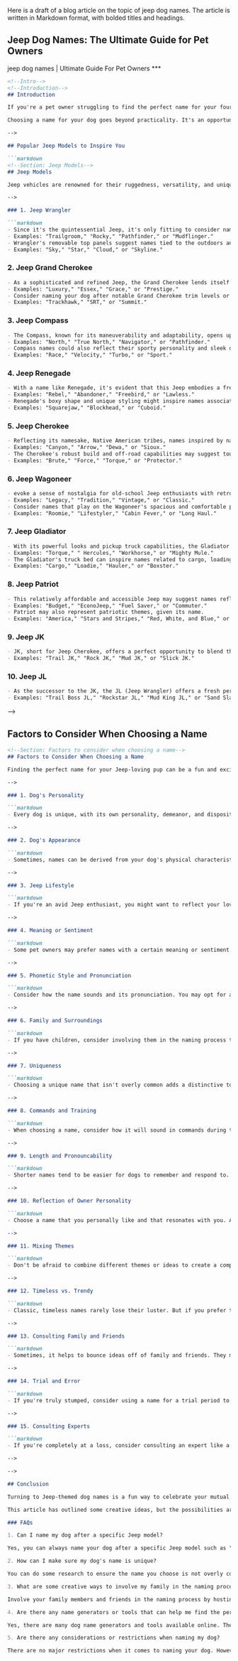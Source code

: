 Here is a draft of a blog article on the topic of jeep dog names. The article is written in Markdown format, with bolded titles and headings. 

## Jeep Dog Names: The Ultimate Guide for Pet Owners

 jeep dog names | Ultimate Guide For Pet Owners ***

```markdown
<!--Intro-->
<!--Introduction-->
## Introduction

If you're a pet owner struggling to find the perfect name for your four-legged companion, look no further! This guide is packed with creative, fun, and inspirational ideas for dog names inspired by Jeeps. Whether you have a new furry family member or are just looking for a fresh identity for your existing pup, you'll find plenty of options to choose from. So buckle up and join us on this exciting journey through Jeep-themed dog names!

Choosing a name for your dog goes beyond practicality. It's an opportunity to show off your personality, share your interests, or even make a statement. If you're a Jeep enthusiast, it only makes sense to explore Jeep-themed names for your furry co-pilot. Not only will it create a fun connection between you and your pup, but it may also spark conversations and share your love for the open road and adventure. 

-->

## Popular Jeep Models to Inspire You

```markdown
<!--Section: Jeep Models-->
## Jeep Models

Jeep vehicles are renowned for their ruggedness, versatility, and unique personality. From the classic Wrangler to the versatile Grand Cherokee, each model has a distinct character that can spark ideas for memorable dog names. Here's an overview of some popular Jeep models to help get your creative wheels spinning. 

-->

### 1. Jeep Wrangler

```markdown
- Since it's the quintessential Jeep, it's only fitting to consider names inspired by the ruggedness and off-road capabilities of the Wrangler. 
- Examples: "Trailgroom," "Rocky," "Pathfinder," or "Mudflinger."
- Wrangler's removable top panels suggest names tied to the outdoors and wide-open skies. 
- Examples: "Sky," "Star," "Cloud," or "Skyline."
```

### 2. Jeep Grand Cherokee

```markdown
- As a sophisticated and refined Jeep, the Grand Cherokee lends itself to elegant and prestigious name options. 
- Examples: "Luxury," "Essex," "Grace," or "Prestige."
- Consider naming your dog after notable Grand Cherokee trim levels or special editions for a fun twist. 
- Examples: "Trackhawk," "SRT," or "Summit."
```

### 3. Jeep Compass

```markdown
- The Compass, known for its maneuverability and adaptability, opens up a world of directional names. 
- Examples: "North," "True North," "Navigator," or "Pathfinder."
- Compass names could also reflect their sporty personality and sleek design. 
- Examples: "Race," "Velocity," "Turbo," or "Sport."
```

### 4. Jeep Renegade

```markdown
- With a name like Renegade, it's evident that this Jeep embodies a free-spirited and independent persona. This can translate into rebellious and adventurous names. 
- Examples: "Rebel," "Abandoner," "Freebird," or "Lawless."
- Renegade's boxy shape and unique styling might inspire names associated with its distinct appearance. 
- Examples: "Squarejaw," "Blockhead," or "Cuboid."
```

### 5. Jeep Cherokee

```markdown
- Reflecting its namesake, Native American tribes, names inspired by nature, forests, and tribal culture can be explored. 
- Examples: "Canyon," "Arrow," "Dewa," or "Sioux."
- The Cherokee's robust build and off-road capabilities may suggest tough and powerful names. 
- Examples: "Brute," "Force," "Torque," or "Protector."
```

### 6. Jeep Wagoneer

```markdown
- evoke a sense of nostalgia for old-school Jeep enthusiasts with retro-inspired names. 
- Examples: "Legacy," "Tradition," "Vintage," or "Classic."
- Consider names that play on the Wagoneer's spacious and comfortable persona. 
- Examples: "Roomie," "Lifestyler," "Cabin Fever," or "Long Haul."
```

### 7. Jeep Gladiator

```markdown
- With its powerful looks and pickup truck capabilities, the Gladiator begs for bold and assertive names. 
- Examples: "Torque," " Hercules," "Workhorse," or "Mighty Mule."
- The Gladiator's truck bed can inspire names related to cargo, loading, or hauling. 
- Examples: "Cargo," "Loadie," "Hauler," or "Boxster."
```

### 8. Jeep Patriot

```markdown
- This relatively affordable and accessible Jeep may suggest names reflecting affordability, practicality, or everyday versatility. 
- Examples: "Budget," "EconoJeep," "Fuel Saver," or "Commuter."
- Patriot may also represent patriotic themes, given its name. 
- Examples: "America," "Stars and Stripes," "Red, White, and Blue," or "Old Glory."
```

### 9. Jeep JK

```markdown
- JK, short for Jeep Cherokee, offers a perfect opportunity to blend the ruggedness of the Jeep with creative names. 
- Examples: "Trail JK," "Rock JK," "Mud JK," or "Slick JK."
```

### 10. Jeep JL

```markdown
- As the successor to the JK, the JL (Jeep Wrangler) offers a fresh perspective for name ideas. 
- Examples: "Trail Boss JL," "Rockstar JL," "Mud King JL," or "Sand Slayer JL."
```

-->

## Factors to Consider When Choosing a Name

```markdown
<!--Section: Factors to consider when choosing a name-->
## Factors to Consider When Choosing a Name

Finding the perfect name for your Jeep-loving pup can be a fun and exciting process, but it can also be overwhelming with so many options available. To make it easier, it's helpful to consider some key factors that will narrow down your choices and lead you to the perfect moniker for your four-legged co-pilot. 

-->

### 1. Dog's Personality

```markdown
- Every dog is unique, with its own personality, demeanor, and disposition. Consider names that reflect their personality traits, whether they are energetic, calm, playful, or outgoing. 

-->

### 2. Dog's Appearance

```markdown
- Sometimes, names can be derived from your dog's physical characteristics, such as their coat color, breed, or distinct features. A unique marking, coat color, or breed trait may inspire a creative name. 

-->

### 3. Jeep Lifestyle

```markdown
- If you're an avid Jeep enthusiast, you might want to reflect your love for the open road and off-road adventures in your dog's name. Names tied to the Jeep lifestyle and your shared adventures could be a perfect fit. 

-->

### 4. Meaning or Sentiment

```markdown
- Some pet owners may prefer names with a certain meaning or sentiment. This could be a name that holds personal significance, a tribute to a loved one, or a name with cultural or sentimental value. 

-->

### 5. Phonetic Style and Pronunciation

```markdown
- Consider how the name sounds and its pronunciation. You may opt for a name that's easy to pronounce, especially if it's a command you'll use frequently when training or communicating with your dog. 

-->

### 6. Family and Surroundings

```markdown
- If you have children, consider involving them in the naming process to create a family collaboration. Perhaps a name from a favorite family movie or a character from a children's story might inspire you. 

-->

### 7. Uniqueness

```markdown
- Choosing a unique name that isn't overly common adds a distinctive touch. It sets your dog apart and makes them stand out in a crowd. You may want to browse names online or in books to ensure you're not duplicating a popular choice. 

-->

### 8. Commands and Training

```markdown
- When choosing a name, consider how it will sound in commands during training sessions. A name that contrasts sharply with its associated command may make it harder for your dog to distinguish between the two. For example, a name like "Joy" might be confused with the command "No." 

-->

### 9. Length and Pronouncability

```markdown
- Shorter names tend to be easier for dogs to remember and respond to. A name that's too long may be difficult for them to process and respond to in certain situations. 

-->

### 10. Reflection of Owner Personality

```markdown
- Choose a name that you personally like and that resonates with you. After all, you'll be using it for many years to come. If it has personal significance or reflects your personality, it will be more meaningful and enjoyable for you. 

-->

### 11. Mixing Themes

```markdown
- Don't be afraid to combine different themes or ideas to create a completely unique name. For example, you can combine a directional name like "North" with a Jeep model name like "Wrangler" to create "North Wrangler." 

-->

### 12. Timeless vs. Trendy

```markdown
- Classic, timeless names rarely lose their luster. But if you prefer trendy names, they can be fun and timely, but may require updates as new trends emerge. Consider the long-term appeal of the name you choose. 

-->

### 13. Consulting Family and Friends

```markdown
- Sometimes, it helps to bounce ideas off of family and friends. They may suggest options you haven't considered or provide feedback on names you're considering. 

-->

### 14. Trial and Error

```markdown
- If you're truly stumped, consider using a name for a trial period to see if it sticks. You might be surprised how some names grow on you over time. If it doesn't feel right, you can always change it. 

-->

### 15. Consulting Experts

```markdown
- If you're completely at a loss, consider consulting an expert like a veterinarian, dog trainer, or canine psychologist who may have insights or name ideas that fit your dog's personality and needs. 

-->

-->

## Conclusion

Turning to Jeep-themed dog names is a fun way to celebrate your mutual love for the brand and the great outdoors. From rugged terrain to sleek city rides, Jeeps have a reputation for their distinctive styles and capabilities. Drawing inspiration from different Jeep models and features can help you find the perfect name for your furry companion. 

This article has outlined some creative ideas, but the possibilities are endless. Have fun exploring and enjoying the journey of naming your beloved Jeep pup!

### FAQs

1. Can I name my dog after a specific Jeep model?

Yes, you can always name your dog after a specific Jeep model such as "Jeep Wrangler" or "Jeep Grand Cherokee" etc. However, you can also draw inspiration from particular models and features to create a unique name. For example, a name like "Mudflinger" could be a play on the Jeep Wrangler's ability to handle off-road conditions. 

2. How can I make sure my dog's name is unique?

You can do some research to ensure the name you choose is not overly common. Check online databases or books to gauge the popularity of the name you have in mind. You may also consider modifying the spelling or adding a unique twist to make it distinct. 

3. What are some creative ways to involve my family in the naming process?

Involve your family members and friends in the naming process by hosting a brainstorming session. You can also make it a game, like a name scavenger hunt, where clues lead to the final name selection. Alternatively, you can have a vote and see which name receives the most votes. 

4. Are there any name generators or tools that can help me find the perfect name?

Yes, there are many dog name generators and tools available online. These generators can provide you with endless options based on your preferences. You can enter specific keywords, such as "Jeep," and you may get suggested names related to your search. 

5. Are there any considerations or restrictions when naming my dog?

There are no major restrictions when it comes to naming your dog. However, it's essential to ensure the name is not too similar to any commands you'll be using for training. You want to avoid confusion for your dog. Additionally, some names that are considered offensive or rude should be avoided.